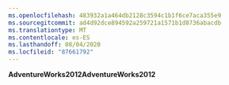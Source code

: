 ```yaml
---
ms.openlocfilehash: 483932a1a464db2128c3594c1b1f6ce7aca355e9
ms.sourcegitcommit: ad4d92dce894592a259721a1571b1d8736abacdb
ms.translationtype: MT
ms.contentlocale: es-ES
ms.lasthandoff: 08/04/2020
ms.locfileid: "87661792"
---
```

<span data-ttu-id="75247-101">**AdventureWorks2012**</span><span class="sxs-lookup"><span data-stu-id="75247-101">**AdventureWorks2012**</span></span>
